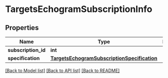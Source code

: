 # TargetsEchogramSubscriptionInfo

## Properties
Name | Type | Description | Notes
------------ | ------------- | ------------- | -------------
**subscription_id** | **int** |  | [optional] 
**specification** | [**TargetsEchogramSubscriptionSpecification**](TargetsEchogramSubscriptionSpecification.md) |  | 

[[Back to Model list]](../README.md#documentation-for-models) [[Back to API list]](../README.md#documentation-for-api-endpoints) [[Back to README]](../README.md)


